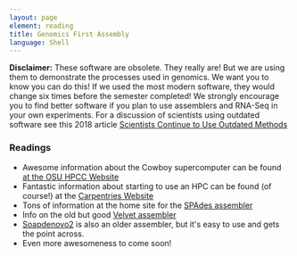 ```yaml
---
layout: page
element: reading
title: Genomics First Assembly
language: Shell
---
```


**Disclaimer:** These software are obsolete. They really are! 
But we are using them to demonstrate 
the processes used in genomics. We want you to know you can do this!
If we used the most modern software, 
they would change six times before the semester 
completed! We strongly encourage you to find better software 
if you plan to use assemblers and RNA-Seq in your own experiments.
For a discussion of scientists using outdated software see this 
2018 article [Scientists Continue to Use Outdated Methods](https://www.the-scientist.com/news-opinion/scientists-continue-to-use-outdated-methods-30438)

### Readings

- Awesome information about the Cowboy supercomputer can be found [at the OSU HPCC Website](https://hpcc.okstate.edu/content/logging-cowboy)
- Fantastic information about starting to use an HPC can be found (of course!) at the [Carpentries Website](https://hpc-carpentry.github.io/hpc-intro/)
- Tons of information at the home site for the [SPAdes assembler](https://isugenomics.github.io/bioinformatics-workbook/dataAnalysis/GenomeAssembly/Assemblers/spades.html)
- Info on the old but good [Velvet assembler](https://www.ebi.ac.uk/~zerbino/velvet/)
- [Soapdenovo2](https://github.com/aquaskyline/SOAPdenovo2) is also an older assembler, but it's easy to use and gets the point across.
- Even more awesomeness to come soon!
